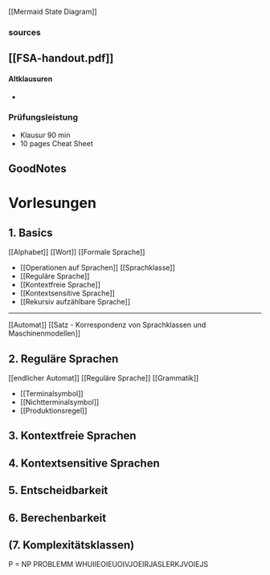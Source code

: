 [[Mermaid State Diagram]]


### sources
[[FSA-handout.pdf]]
- 
#### Altklausuren
- 
### Prüfungsleistung
- Klausur 90 min
- 10 pages Cheat Sheet
## GoodNotes



# Vorlesungen


## 1. Basics
[[Alphabet]]
[[Wort]]
[[Formale Sprache]]
- [[Operationen auf Sprachen]]
[[Sprachklasse]]
- [[Reguläre Sprache]]
- [[Kontextfreie Sprache]]
- [[Kontextsensitive Sprache]]
- [[Rekursiv aufzählbare Sprache]]

---
[[Automat]]
[[Satz - Korrespondenz von Sprachklassen und Maschinenmodellen]]

## 2. Reguläre Sprachen
[[endlicher Automat]]
[[Reguläre Sprache]]
[[Grammatik]]
- [[Terminalsymbol]]
- [[Nichtterminalsymbol]]
- [[Produktionsregel]]

## 3. Kontextfreie Sprachen

## 4. Kontextsensitive Sprachen

## 5. Entscheidbarkeit

## 6. Berechenbarkeit

## (7. Komplexitätsklassen)
P = NP PROBLEMM WHUIIEOIEUOIVJOEIRJASLERKJVOIEJS
